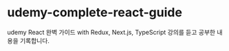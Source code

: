 # udemy-complete-react-guide
udemy React 완벽 가이드 with Redux, Next.js, TypeScript 강의를 듣고 공부한 내용을 기록합니다.
